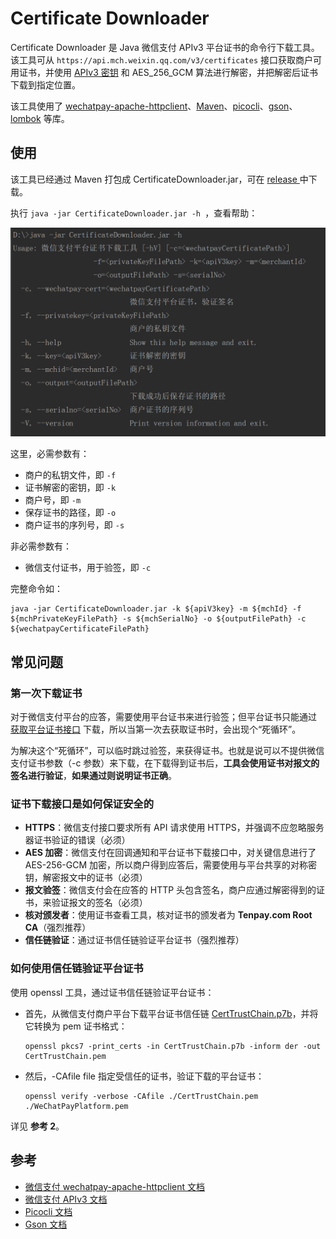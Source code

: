 # Certificate Downloader

Certificate Downloader 是 Java 微信支付 APIv3 平台证书的命令行下载工具。该工具可从 `https://api.mch.weixin.qq.com/v3/certificates` 接口获取商户可用证书，并使用 [APIv3 密钥](https://wechatpay-api.gitbook.io/wechatpay-api-v3/ren-zheng/api-v3-mi-yao) 和 AES_256_GCM 算法进行解密，并把解密后证书下载到指定位置。

该工具使用了 [wechatpay-apache-httpclient]()、[Maven](https://github.com/apache/maven)、[picocli](https://github.com/remkop/picocli)、[gson]()、[lombok](https://github.com/rzwitserloot/lombok) 等库。

## 使用

该工具已经通过 Maven 打包成 CertificateDownloader.jar，可在 [release ](https://github.com/EliasZzz/CertificateDownloader/releases) 中下载。

执行  `java -jar CertificateDownloader.jar -h `，查看帮助：

![1564047129669](images/help.png)

这里，必需参数有：

- 商户的私钥文件，即 `-f`
- 证书解密的密钥，即 `-k`
- 商户号，即 `-m`
- 保存证书的路径，即 `-o`
- 商户证书的序列号，即 `-s`

非必需参数有：

- 微信支付证书，用于验签，即 `-c` 

完整命令如：

```
java -jar CertificateDownloader.jar -k ${apiV3key} -m ${mchId} -f ${mchPrivateKeyFilePath} -s ${mchSerialNo} -o ${outputFilePath} -c ${wechatpayCertificateFilePath}
```

## 常见问题

### 第一次下载证书

对于微信支付平台的应答，需要使用平台证书来进行验签；但平台证书只能通过 [获取平台证书接口](https://wechatpay-api.gitbook.io/wechatpay-api-v3/jie-kou-wen-dang/ping-tai-zheng-shu#huo-qu-ping-tai-zheng-shu-lie-biao) 下载，所以当第一次去获取证书时，会出现个“死循环”。

为解决这个“死循环”，可以临时跳过验签，来获得证书。也就是说可以不提供微信支付证书参数（-c 参数）来下载，在下载得到证书后，**工具会使用证书对报文的签名进行验证**，**如果通过则说明证书正确**。

### 证书下载接口是如何保证安全的

- **HTTPS**：微信支付接口要求所有 API 请求使用 HTTPS，并强调不应忽略服务器证书验证的错误（必须）
- **AES 加密**：微信支付在回调通知和平台证书下载接口中，对关键信息进行了 AES-256-GCM 加密，所以商户得到应答后，需要使用与平台共享的对称密钥，解密报文中的证书（必须）
- **报文验签**：微信支付会在应答的 HTTP 头包含签名，商户应通过解密得到的证书，来验证报文的签名（必须）
- **核对颁发者**：使用证书查看工具，核对证书的颁发者为 **Tenpay.com Root CA**（强烈推荐）
- **信任链验证**：通过证书信任链验证平台证书（强烈推荐）

### 如何使用信任链验证平台证书

使用 openssl 工具，通过证书信任链验证平台证书：
- 首先，从微信支付商户平台下载平台证书信任链 [CertTrustChain.p7b](https://wx.gtimg.com/mch/files/CertTrustChain.p7b)，并将它转换为 pem 证书格式：
  ```
  openssl pkcs7 -print_certs -in CertTrustChain.p7b -inform der -out CertTrustChain.pem
  ```
- 然后，-CAfile file 指定受信任的证书，验证下载的平台证书：
  ```
  openssl verify -verbose -CAfile ./CertTrustChain.pem ./WeChatPayPlatform.pem
  ``` 

详见 **参考 2**。

## 参考

- [微信支付 wechatpay-apache-httpclient 文档](https://github.com/wechatpay-apiv3/wechatpay-apache-httpclient/blob/master/README.md)
- [微信支付 APIv3 文档](https://wechatpay-api.gitbook.io/wechatpay-api-v3/)
- [Picocli 文档](https://github.com/remkop/picocli/blob/master/README.md)
- [Gson 文档](https://github.com/google/gson/blob/master/README.md)
